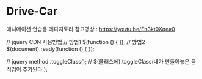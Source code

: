# Drive-Car
애니메이션 연습용 레파지토리
참고영상 : https://youtu.be/Eh3kt0Xqea0

// jquery CDN 사용방법
    // 방법1
    $(function () { });
    // 방법2
    $(document).ready(function () { });

// jquery method .toggleClass();
    // $(클래스에).toggleClass(내가 만들어놓은 움직임이 추가된다.);
